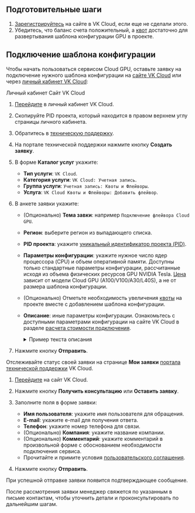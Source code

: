 ## Подготовительные шаги

1. [Зарегистрируйтесь](/ru/intro/start/account-registration) на сайте в VK Cloud, если еще не сделали этого.
1. Убедитесь, что баланс счета положительный, а [квот](https://cloud.vk.com/docs/ru/tools-for-using-services/account/concepts/quotasandlimits) достаточно для развертывания шаблона конфигурации GPU в проекте.

## Подключение шаблона конфигурации

Чтобы начать пользоваться сервисом Cloud GPU, оставьте заявку на подключение нужного шаблона конфигурации на [сайте VK Cloud](https://cloud.vk.com/cloud-gpu) или через [личный кабинет VK Cloud](https://msk.cloud.vk.com/app):

<tabs>
<tablist>
<tab>Личный кабинет</tab>
<tab>Сайт VK Cloud</tab>
</tablist>
<tabpanel>

1. [Перейдите](https://msk.cloud.vk.com/app) в личный кабинет VK Cloud.
1. Скопируйте PID проекта, который находится в правом верхнем углу страницы личного кабинета.
1. Обратитесь в [техническую поддержку](/ru/contacts).
1. На портале технической поддержки нажмите кнопку **Создать заявку**.
1. В форме **Каталог услуг** укажите:
    - **Тип услуги**: `VK Cloud`.
    - **Категория услуги**: `VK Cloud: Учетная запись`.
    - **Группа услуги**: `Учетная запись: Квоты и Флейворы`.
    - **Услуга**: `VK Cloud Квоты и Флейворы: Добавить флейвор`.
1. В анкете заявки укажите:
    - (Опционально) **Тема завки**: например `Подключение флейвора Cloud GPU`.
    - **Регион**: выберите регион из выпадающего списка.
    - **PID проекта**: укажите [уникальный идентификатор проекта (PID)](https://cloud.vk.com/docs/tools-for-using-services/account/service-management/project-settings/manage#poluchenie_identifikatora_proekta).
    - **Параметры конфигурации**: укажите нужное число ядер процессора (CPU) и объем оперативной памяти. Доступны только стандартные параметры конфигурации, рассчитанные исходя из объема физических ресурсов GPU NVIDIA Tesla. [Цена](https://cloud.vk.com/cloud-gpu/#price) зависит от модели Cloud GPU (A100/V100/A30/L40S), а не от размера шаблона конфигурации.
    - (Опционально) Отметьте необходимость увеличения [квоты](https://cloud.vk.com/docs/tools-for-using-services/account/service-management/project-settings/manage#prosmotr_kvot_proekta) на проекте вместе с добавлением шаблона конфигурации. 
    - **Описание**: иные параметры конфигурации. Ознакомьтесь с доступными параметрами конфигурации на сайте VK Cloud в разделе [расчета стоимости подключения](https://cloud.vk.com/cloud-gpu/#price).

        <details>
        <summary>Пример текста описания</summary>
    
        ```plaintext
        Модель — GPU NVIDIA® Tesla®

        Количество карт — 1 шт.

        Операционная система — AlmaLinux

        Тарифный план — Месячный

        Жесткий диск — 10 ГБ

        Тип диска — High-IOPS SSD
        ```

    </details>

1. Нажмите кнопку **Отправить**.

Отслеживайте статус своей заявки на странице **Мои заявки** [портала технической поддержки](/ru/contacts) VK Cloud.

</tabpanel>
<tabpanel>

1. [Перейдите](https://cloud.vk.com/cloud-gpu) на сайт VK Cloud.
1. Нажмите кнопку **Получить консультацию** или **Оставить заявку**.
1. Заполните поля в форме заявки:
    - **Имя пользователя**: укажите имя пользователя для обращения.
    - **E-mail**: укажите e-mail для получения ответа.
    - **Телефон**: укажите номер телефона для связи.
    - (Опционально) **Компания**: укажите название компании.
    - (Опционально) **Комментарий**: укажите комментарий в произвольной форме с обоснованием необходимости подключения сервиса.
    - Прочитайте и примите условия [пользовательского соглашения](/ru/intro/start/legal/digital-cloud/potential-partners).

1. Нажмите кнопку **Отправить**.

При успешной отправке заявки появится подтверждающее сообщение.

После рассмотрения заявки менеджер свяжется по указанным в письме контактам, чтобы уточнить детали и проконсультировать по дальнейшим шагам.

</tabpanel>
</tabs>

